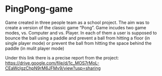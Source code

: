 # PingPong-game
Game created in three people team as a school project. The aim was to create a version of the classic game “Pong”. Game incudes two game modes, vs. Computer and vs. Player. In each of them a user is supposed to bounce the ball using a paddle and prevent a ball from hitting a floor (in single player mode) or prevent the ball from hitting the space behind the paddle (in mulit player mode)

Under this link there is a precise report from the project: https://drive.google.com/file/d/1c_MOS7rMoL-CEaWcIgzChpN9rM6JFMv9/view?usp=sharing
